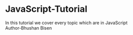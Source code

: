 # JavaScript-Tutorial
In this tutorial we cover every topic which are in JavaScript <br>
Author-Bhushan Bisen </br>

